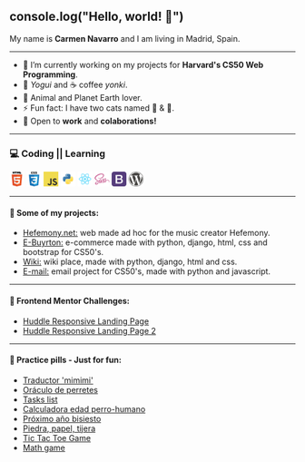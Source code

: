 ## console.log("Hello, world! 👋") 

My name is **Carmen Navarro** and I am living in Madrid, Spain.

---

- 🔭 I’m currently working on my projects for **Harvard's CS50 Web Programming**.
- 🧘  *Yogui* and :coffee: coffee *yonki*.
- 🦔 Animal and Planet Earth lover.
- ⚡ Fun fact: I have two cats named 🥥 & 🍍.
- 👾 Open to **work** and **colaborations!**


---
### :computer: Coding || Learning 


<img width="26px" src="https://raw.githubusercontent.com/github/explore/80688e429a7d4ef2fca1e82350fe8e3517d3494d/topics/html/html.png"> <img width="26px" src="https://raw.githubusercontent.com/github/explore/80688e429a7d4ef2fca1e82350fe8e3517d3494d/topics/css/css.png"> <img width="26px" src="https://raw.githubusercontent.com/github/explore/80688e429a7d4ef2fca1e82350fe8e3517d3494d/topics/javascript/javascript.png"> <img width="26px" src="https://raw.githubusercontent.com/github/explore/80688e429a7d4ef2fca1e82350fe8e3517d3494d/topics/python/python.png"> <img width="26px" src="https://raw.githubusercontent.com/github/explore/80688e429a7d4ef2fca1e82350fe8e3517d3494d/topics/react/react.png"> <img width="26px" src="https://raw.githubusercontent.com/github/explore/80688e429a7d4ef2fca1e82350fe8e3517d3494d/topics/sass/sass.png"> <img width="26px" src="https://raw.githubusercontent.com/github/explore/80688e429a7d4ef2fca1e82350fe8e3517d3494d/topics/bootstrap/bootstrap.png"> <img width="26px" src="https://raw.githubusercontent.com/github/explore/80688e429a7d4ef2fca1e82350fe8e3517d3494d/topics/wordpress/wordpress.png">


---

#### :floppy_disk: Some of my projects:

* [Hefemony.net:](https://hefemony.net/) web made ad hoc for the music creator Hefemony.
* [E-Buyrton:](https://www.youtube.com/watch?v=4Z6MMewrcQE&t) e-commerce made with python, django, html, css and bootstrap for CS50's.
* [Wiki:](https://www.youtube.com/watch?v=L8a4by6LURU) wiki place, made with python, django, html and css.
* [E-mail:](https://www.youtube.com/watch?v=1ZvmbUTGFBo&t) email project for CS50's, made with python and javascript.

---

#### :pushpin: Frontend Mentor Challenges:

* [Huddle Responsive Landing Page](https://fm-entor-challenge2.cartxu.vercel.app/)
* [Huddle Responsive Landing Page 2](https://landing.cartxu.vercel.app/)

---

#### :pill: Practice pills   - Just for fun:

  * [Traductor 'mimimi'](https://cartxu.github.io/javascript-random/mimimi.html)
  * [Oráculo de perretes](https://cartxu.github.io/javascript-random/queperro.html)
  * [Tasks list](https://cartxu.github.io/javascript-random/tasks.html)
  * [Calculadora edad perro-humano](https://cartxu.github.io/javascript-random/edadperro.html)
  * [Próximo año bisiesto](https://cartxu.github.io/javascript-random/bisiesto.html)
  * [Piedra, papel, tijera](https://cartxu.github.io/javascript-random/papelpiedratijeras.html)
  * [Tic Tac Toe Game](https://cartxu.github.io/react-practice/tictactoe)
  * [Math game](https://cartxu.github.io/react-practice/game)
  
